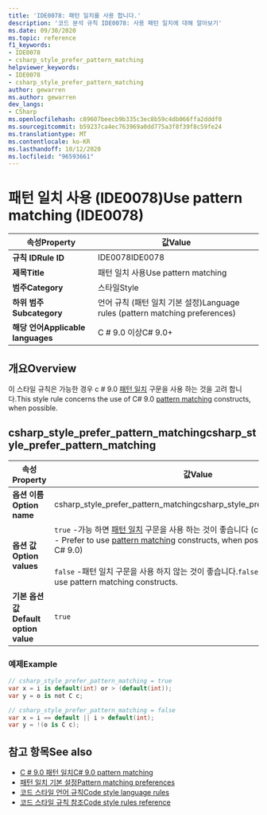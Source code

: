 ```yaml
---
title: 'IDE0078: 패턴 일치를 사용 합니다.'
description: '코드 분석 규칙 IDE0078: 사용 패턴 일치에 대해 알아보기'
ms.date: 09/30/2020
ms.topic: reference
f1_keywords:
- IDE0078
- csharp_style_prefer_pattern_matching
helpviewer_keywords:
- IDE0078
- csharp_style_prefer_pattern_matching
author: gewarren
ms.author: gewarren
dev_langs:
- CSharp
ms.openlocfilehash: c89607beecb9b335c3ec8b59c4db066ffa2dddf0
ms.sourcegitcommit: b59237ca4ec763969a0dd775a3f8f39f8c59fe24
ms.translationtype: MT
ms.contentlocale: ko-KR
ms.lasthandoff: 10/12/2020
ms.locfileid: "96593661"
---
```

# <a name="use-pattern-matching-ide0078"></a><span data-ttu-id="921e6-103">패턴 일치 사용 (IDE0078)</span><span class="sxs-lookup"><span data-stu-id="921e6-103">Use pattern matching (IDE0078)</span></span>

|<span data-ttu-id="921e6-104">속성</span><span class="sxs-lookup"><span data-stu-id="921e6-104">Property</span></span>|<span data-ttu-id="921e6-105">값</span><span class="sxs-lookup"><span data-stu-id="921e6-105">Value</span></span>|
|-|-|
| <span data-ttu-id="921e6-106">**규칙 ID**</span><span class="sxs-lookup"><span data-stu-id="921e6-106">**Rule ID**</span></span> | <span data-ttu-id="921e6-107">IDE0078</span><span class="sxs-lookup"><span data-stu-id="921e6-107">IDE0078</span></span> |
| <span data-ttu-id="921e6-108">**제목**</span><span class="sxs-lookup"><span data-stu-id="921e6-108">**Title**</span></span> | <span data-ttu-id="921e6-109">패턴 일치 사용</span><span class="sxs-lookup"><span data-stu-id="921e6-109">Use pattern matching</span></span> |
| <span data-ttu-id="921e6-110">**범주**</span><span class="sxs-lookup"><span data-stu-id="921e6-110">**Category**</span></span> | <span data-ttu-id="921e6-111">스타일</span><span class="sxs-lookup"><span data-stu-id="921e6-111">Style</span></span> |
| <span data-ttu-id="921e6-112">**하위 범주**</span><span class="sxs-lookup"><span data-stu-id="921e6-112">**Subcategory**</span></span> | <span data-ttu-id="921e6-113">언어 규칙 (패턴 일치 기본 설정)</span><span class="sxs-lookup"><span data-stu-id="921e6-113">Language rules (pattern matching preferences)</span></span> |
| <span data-ttu-id="921e6-114">**해당 언어**</span><span class="sxs-lookup"><span data-stu-id="921e6-114">**Applicable languages**</span></span> | <span data-ttu-id="921e6-115">C # 9.0 이상</span><span class="sxs-lookup"><span data-stu-id="921e6-115">C# 9.0+</span></span> |

## <a name="overview"></a><span data-ttu-id="921e6-116">개요</span><span class="sxs-lookup"><span data-stu-id="921e6-116">Overview</span></span>

<span data-ttu-id="921e6-117">이 스타일 규칙은 가능한 경우 c # 9.0 [패턴 일치](../../../csharp/whats-new/csharp-9.md#pattern-matching-enhancements) 구문을 사용 하는 것을 고려 합니다.</span><span class="sxs-lookup"><span data-stu-id="921e6-117">This style rule concerns the use of C# 9.0 [pattern matching](../../../csharp/whats-new/csharp-9.md#pattern-matching-enhancements) constructs, when possible.</span></span>

## <a name="csharp_style_prefer_pattern_matching"></a><span data-ttu-id="921e6-118">csharp_style_prefer_pattern_matching</span><span class="sxs-lookup"><span data-stu-id="921e6-118">csharp_style_prefer_pattern_matching</span></span>

|<span data-ttu-id="921e6-119">속성</span><span class="sxs-lookup"><span data-stu-id="921e6-119">Property</span></span>|<span data-ttu-id="921e6-120">값</span><span class="sxs-lookup"><span data-stu-id="921e6-120">Value</span></span>|
|-|-|
| <span data-ttu-id="921e6-121">**옵션 이름**</span><span class="sxs-lookup"><span data-stu-id="921e6-121">**Option name**</span></span> | <span data-ttu-id="921e6-122">csharp_style_prefer_pattern_matching</span><span class="sxs-lookup"><span data-stu-id="921e6-122">csharp_style_prefer_pattern_matching</span></span> |
| <span data-ttu-id="921e6-123">**옵션 값**</span><span class="sxs-lookup"><span data-stu-id="921e6-123">**Option values**</span></span> | <span data-ttu-id="921e6-124">`true` -가능 하면 [패턴 일치](../../../csharp/whats-new/csharp-9.md#pattern-matching-enhancements) 구문을 사용 하는 것이 좋습니다 (c # 9.0에 도입 됨).</span><span class="sxs-lookup"><span data-stu-id="921e6-124">`true` - Prefer to use [pattern matching](../../../csharp/whats-new/csharp-9.md#pattern-matching-enhancements) constructs, when possible (introduced with C# 9.0)</span></span><br /><br /><span data-ttu-id="921e6-125">`false` -패턴 일치 구문을 사용 하지 않는 것이 좋습니다.</span><span class="sxs-lookup"><span data-stu-id="921e6-125">`false` - Do not prefer to use pattern matching constructs.</span></span> |
| <span data-ttu-id="921e6-126">**기본 옵션 값**</span><span class="sxs-lookup"><span data-stu-id="921e6-126">**Default option value**</span></span> | `true` |

### <a name="example"></a><span data-ttu-id="921e6-127">예제</span><span class="sxs-lookup"><span data-stu-id="921e6-127">Example</span></span>

```csharp
// csharp_style_prefer_pattern_matching = true
var x = i is default(int) or > (default(int));
var y = o is not C c;

// csharp_style_prefer_pattern_matching = false
var x = i == default || i > default(int);
var y = !(o is C c);
```

## <a name="see-also"></a><span data-ttu-id="921e6-128">참고 항목</span><span class="sxs-lookup"><span data-stu-id="921e6-128">See also</span></span>

- [<span data-ttu-id="921e6-129">C # 9.0 패턴 일치</span><span class="sxs-lookup"><span data-stu-id="921e6-129">C# 9.0 pattern matching</span></span>](../../../csharp/whats-new/csharp-9.md#pattern-matching-enhancements)
- [<span data-ttu-id="921e6-130">패턴 일치 기본 설정</span><span class="sxs-lookup"><span data-stu-id="921e6-130">Pattern matching preferences</span></span>](pattern-matching-preferences.md)
- [<span data-ttu-id="921e6-131">코드 스타일 언어 규칙</span><span class="sxs-lookup"><span data-stu-id="921e6-131">Code style language rules</span></span>](language-rules.md)
- [<span data-ttu-id="921e6-132">코드 스타일 규칙 참조</span><span class="sxs-lookup"><span data-stu-id="921e6-132">Code style rules reference</span></span>](index.md)
